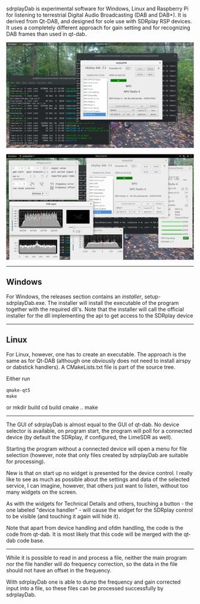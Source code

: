 
sdrplayDab is experimental software for Windows, Linux and Raspberry Pi for listening to terrestrial Digital Audio Broadcasting (DAB and DAB+).
It is derived from Qt-DAB, and designed for sole use with SDRplay RSP
devices. It uses a  completely different approach for gain setting and
for recognizing DAB frames than used in qt-dab. 

![sdrplayDab](/sdrplay-picture-1.png?raw=true)

![sdrplayDab](/sdrplay-picture-2.png?raw=true)


-----------------------------------------------------------------------------
Windows
------------------------------------------------------------------------------

For Windows, the releases section contains an *installer*, setup-sdrplayDab.exe.
The installer will install the executable of the program together with the required
dll's. Note that the installer will call the official installer for the dll implementing
the api to get access to the SDRplay device

------------------------------------------------------------------------------
Linux
------------------------------------------------------------------------------

For Linux, however, one has to create an executable.
The approach is the same as for Qt-DAB (although one obviously
does not need to install airspy or dabstick handlers).
A CMakeLists.txt file is part of the source tree.

Either run
	
	qmake-qt5
	make

or
	mkdir build
	cd build
	cmake ..
	make



------------------------------------------------------------------------------

The GUI of sdrplayDab is almost equal to the GUI of qt-dab.
No device selector is available, on program start, the program will
poll for a connected device (by default the SDRplay, if configured,
the LimeSDR as well).

Starting the program without a connected device
will open a menu for file selection (however, note that only files
created by sdrplayDab are suitable for processing).

New is that on start up no widget is presented for the device control.
I really like to see as much as possible about the settings 
and data of the selected service, I can imagine, however, that others just
want to listen, without too many widgets on the screen.

As with the widgets for Technical Details and others, touching a button -
the one labeled "device handler" - will cause the widget for the SDRplay
control to be visible (and touching it again will hide it).

Note that apart from device handling and ofdm handling, the code
is the code from qt-dab. It is most likely that this code will
be merged with the qt-dab code base.


--------------------------------------------------------------------------

While it is possible to read in and process a file, neither the
main program nor the file handler will do frequency correction,
so the data in the file should not have an offset in the frequency.

With sdrplayDab one is able to dump the frequency and gain corrected input
into a file, so these files can be processed successfully by sdrplayDab.


